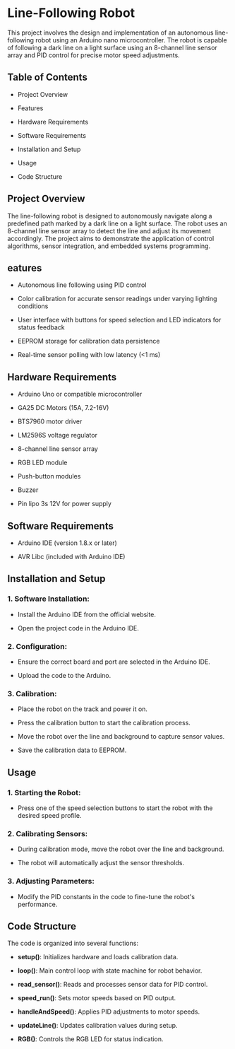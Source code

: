 # Line-Following Robot

This project involves the design and implementation of an autonomous line-following robot using an Arduino nano microcontroller. The robot is capable of following a dark line on a light surface using an 8-channel line sensor array and PID control for precise motor speed adjustments.

## Table of Contents
- Project Overview  

- Features  

- Hardware Requirements

- Software Requirements

- Installation and Setup

- Usage

- Code Structure

## Project Overview

The line-following robot is designed to autonomously navigate along a predefined path marked by a dark line on a light surface. The robot uses an 8-channel line sensor array to detect the line and adjust its movement accordingly. The project aims to demonstrate the application of control algorithms, sensor integration, and embedded systems programming.

## eatures

- Autonomous line following using PID control

- Color calibration for accurate sensor readings under varying lighting conditions

- User interface with buttons for speed selection and LED indicators for status feedback

- EEPROM storage for calibration data persistence

- Real-time sensor polling with low latency (<1 ms)

## Hardware Requirements

- Arduino Uno or compatible microcontroller

- GA25 DC Motors (15A, 7.2-16V)

- BTS7960 motor driver

- LM2596S voltage regulator

- 8-channel line sensor array

- RGB LED module

- Push-button modules

- Buzzer

- Pin lipo 3s 12V for power supply

## Software Requirements

- Arduino IDE (version 1.8.x or later)

- AVR Libc (included with Arduino IDE)

## Installation and Setup

### 1. Software Installation:

- Install the Arduino IDE from the official website.

- Open the project code in the Arduino IDE.

### 2. Configuration:

- Ensure the correct board and port are selected in the Arduino IDE.

- Upload the code to the Arduino.

### 3. Calibration:

- Place the robot on the track and power it on.

- Press the calibration button to start the calibration process.

- Move the robot over the line and background to capture sensor values.

- Save the calibration data to EEPROM.

## Usage

### 1. Starting the Robot:

- Press one of the speed selection buttons to start the robot with the desired speed profile.

### 2. Calibrating Sensors:

- During calibration mode, move the robot over the line and background.

- The robot will automatically adjust the sensor thresholds.

### 3. Adjusting Parameters:

- Modify the PID constants in the code to fine-tune the robot's performance.

## Code Structure

The code is organized into several functions:

- **setup()**: Initializes hardware and loads calibration data.

- **loop()**: Main control loop with state machine for robot behavior.

- **read_sensor()**: Reads and processes sensor data for PID control.

- **speed_run()**: Sets motor speeds based on PID output.

- **handleAndSpeed()**: Applies PID adjustments to motor speeds.

- **updateLine()**: Updates calibration values during setup.

- **RGB()**: Controls the RGB LED for status indication.
